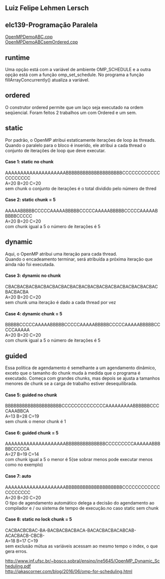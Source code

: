 ## Luiz Felipe Lehmen Lersch
## elc139-Programação Paralela
[OpenMPDemoABC.cpp](OpenMPDemoABC.cpp)<br>
[OpenMPDemoABCsemOrdered.cpp](OpenMPDemoABCsemOrdered.cpp)

## runtime
Uma opção está com a variável de ambiente OMP_SCHEDULE e a outra opção está com a função omp_set_schedule. No programa
a função fillArrayConcurrently() atualiza a variável.

## ordered
O  construtor  ordered  permite  que  um  laço  seja  executado  na  ordem  seqüencial. Foram feitos 2 trabalhos um com Ordered e um sem.

## static
Por padrão, o OpenMP atribui estaticamente iterações de loop às threads.<br>
Quando o paralelo para o bloco é inserido, ele atribui a cada thread o conjunto de iterações de loop que deve executar.

#### Case 1: static no chunk <br>
AAAAAAAAAAAAAAAAAAAABBBBBBBBBBBBBBBBBBBBCCCCCCCCCCCCCCCCCCCC<br>
A=20 B=20 C=20
<br>sem chunk o conjunto de iterações é o total dividido pelo número de thred

#### Case 2: static chunk = 5 <br>
AAAAABBBBBCCCCCAAAAABBBBBCCCCCAAAAABBBBBCCCCCAAAAABBBBBCCCCC <br>
A=20 B=20 C=20 
<br> com chunk igual a 5 o número de iterações é 5

## dynamic
Aqui, o OpenMP atribui uma iteração para cada thread. <br>
Quando o encadeamento terminar, será atribuída a próxima iteração que ainda não foi executada.

#### Case 3: dynamic no chunk<br>
CBACBACBACBACBACBACBACBACBACBACBACBACBACBACBACBACBACBACBACBA<br>
A=20 B=20 C=20
<br> sem chunk uma iteração é dado a cada thread por vez

#### Case 4: dynamic chunk = 5 <br>
BBBBBCCCCCAAAAABBBBBCCCCCAAAAABBBBBCCCCCAAAAABBBBBCCCCCAAAAA <br>
A=20 B=20 C=20 
<br> com chunk igual a 5 o número de iterações é 5

## guided
Essa política de agendamento é semelhante a um agendamento dinâmico, exceto que o tamanho do chunk muda à medida 
que o programa é executado. Começa com grandes chunks, mas depois se ajusta a tamanhos menores de chunk se a 
carga de trabalho estiver desequilibrada.

#### Case 5: guided no chunk <br>
BBBBBBBBBBBBBBBBBBBBCCCCCCCCCCCCCCAAAAAAAAABBBBBBCCCCAAABBCA <br>
A=13 B=28 C=19 
<br> sem chunk o menor chunk é 1

#### Case 6: guided chunk = 5 <br>
AAAAAAAAAAAAAAAAAAAABBBBBBBBBBBBBBCCCCCCCCCAAAAAABBBBBCCCCCA <br>
A=27 B=19 C=14 
<br> com chunk igual a 5 o menor é 5(se sobrar menos pode executar menos como no exemplo)

#### Case 7: auto <br>
AAAAAAAAAAAAAAAAAAAABBBBBBBBBBBBBBBBBBBBCCCCCCCCCCCCCCCCCCCC <br>
A=20 B=20 C=20 
<br> O tipo de agendamento automático delega a decisão do agendamento ao compilador e / ou sistema de tempo de execução.no caso static sem chunk

#### Case 8: static no lock chunk = 5 <br>
CACBACBCBAC-BA-BACBACBACBACA-BACACBACBACABCAB-ACACBACB-CBCB- <br>
A=18 B=17 C=19 
<br> sem exclusão mútua as variáveis acessam ao mesmo tempo o index, o que gera erros.



http://www.inf.ufsc.br/~bosco.sobral/ensino/ine5645/OpenMP_Dynamic_Scheduling.pdf <br>
http://jakascorner.com/blog/2016/06/omp-for-scheduling.html
